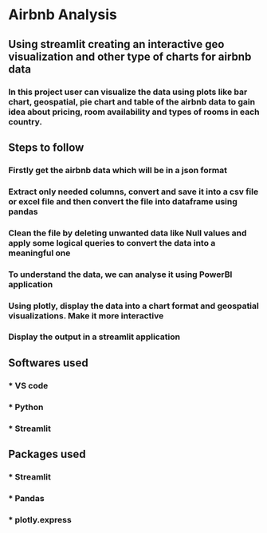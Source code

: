 # Airbnb Analysis
## Using streamlit creating an interactive geo visualization and other type of charts for airbnb data

### In this project user can visualize the data using plots like bar chart, geospatial, pie chart and table of the airbnb data to gain idea about pricing, room availability and types of rooms in each country.

## Steps to follow
### Firstly get the airbnb data which will be in a json format
### Extract only needed columns, convert and save it into a csv file or excel file and then convert the file into dataframe using pandas
### Clean the file by deleting unwanted data like Null values and apply some logical queries to convert the data into a meaningful one
### To understand the data, we can analyse it using PowerBI application
### Using plotly, display the data into a chart format and geospatial visualizations. Make it more interactive
### Display the output in a streamlit application

## Softwares used
### * VS code
### * Python
### * Streamlit

## Packages used
### * Streamlit
### * Pandas
### * plotly.express
